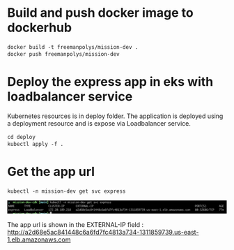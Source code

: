 # Build and push docker image to dockerhub
```
docker build -t freemanpolys/mission-dev .
docker push freemanpolys/mission-dev

```

# Deploy the express app in eks with loadbalancer service
Kubernetes resources is in deploy folder. The application is deployed using a deployment resource and is expose via Loadbalancer service.

```
cd deploy
kubectl apply -f .
```
# Get the app url
```
kubectl -n mission-dev get svc express
```
![alt kube service](kube-svc.jpg "Get the app service details")

The app url is shown in the EXTERNAL-IP field : http://a2d68e5ac841448c6a6fd7fc4813a734-1311859739.us-east-1.elb.amazonaws.com

